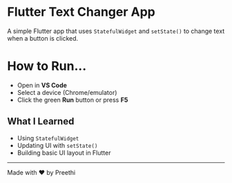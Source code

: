 # Flutter Text Changer App

A simple Flutter app that uses `StatefulWidget` and `setState()` to change text when a button is clicked.

# How to Run...

- Open in **VS Code**
- Select a device (Chrome/emulator)
- Click the green **Run** button or press **F5**

##  What I Learned

- Using `StatefulWidget`
- Updating UI with `setState()`
- Building basic UI layout in Flutter

---

Made with ❤️ by Preethi
